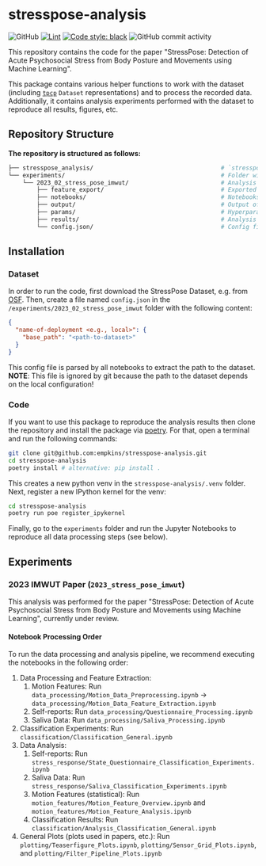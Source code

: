 # stresspose-analysis

![GitHub](https://img.shields.io/github/license/empkins/stresspose-analysis)
[![Lint](https://github.com/empkins/stresspose-analysis/actions/workflows/test-and-lint.yml/badge.svg)](https://github.com/empkins/stresspose-analysis/actions/workflows/test-and-lint.yml)
[![Code style: black](https://img.shields.io/badge/code%20style-black-000000.svg)](https://github.com/psf/black)
![GitHub commit activity](https://img.shields.io/github/commit-activity/m/empkins/stresspose-analysis)

This repository contains the code for the paper "StressPose: Detection of Acute Psychosocial Stress from Body 
Posture and Movements using Machine Learning".

This package contains various helper functions to work with the dataset 
(including [`tpcp`](https://github.com/mad-lab-fau/tpcp) `Dataset` representations) and to process the recorded data.
Additionally, it contains analysis experiments performed with the dataset to reproduce all results, figures, etc.


## Repository Structure

**The repository is structured as follows:**

```bash
├── stresspose_analysis/                                    # `stresspose-analysis` Python package with helper functions
└── experiments/                                            # Folder with conducted analysis experiments; each experiment has its own subfolder
    └── 2023_02_stress_pose_imwut/                          # Analysis for the 2023 IMWUT Paper (see below)
        ├── feature_export/                                 # Exported motion features
        ├── notebooks/                                      # Notebooks for data processing, data analysis, classification experiments, plotting, etc. in subfolders
        ├── output/                                         # Output of classification experiments (pickled models, input features, etc.)
        ├── params/                                         # Hyperparameter settings for classification experiments
        ├── results/                                        # Analysis results
        └── config.json/                                    # Config file containing location of dataset (ignored because path depend on local configurations)
```

## Installation
### Dataset
In order to run the code, first download the StressPose Dataset, e.g. from [OSF](https://osf.io/qvzdg/). 
Then, create a file named `config.json` in the `/experiments/2023_02_stress_pose_imwut` folder with the following 
content:
```json
{
  "name-of-deployment <e.g., local>": {
    "base_path": "<path-to-dataset>"
  }
}
```

This config file is parsed by all notebooks to extract the path to the dataset.   
**NOTE**: This file is ignored by git because the path to the dataset depends on the local configuration!

### Code
If you want to use this package to reproduce the analysis results then clone the repository and install the 
package via [poetry](https://python-poetry.org). For that, open a terminal and run the following commands:

```bash
git clone git@github.com:empkins/stresspose-analysis.git
cd stresspose-analysis
poetry install # alternative: pip install .
```

This creates a new python venv in the `stresspose-analysis/.venv` folder. Next, register a new IPython kernel for the 
venv:
```bash
cd stresspose-analysis
poetry run poe register_ipykernel
```

Finally, go to the `experiments` folder and run the Jupyter Notebooks to reproduce all data processing steps (see below).

## Experiments

### 2023 IMWUT Paper (`2023_stress_pose_imwut`)

This analysis was performed for the paper "StressPose: Detection of Acute Psychosocial Stress from Body Posture and 
Movements using Machine Learning", currently under review.

#### Notebook Processing Order
To run the data processing and analysis pipeline, we recommend executing the notebooks in the following order:
1. Data Processing and Feature Extraction:
   1. Motion Features: Run `data_processing/Motion_Data_Preprocessing.ipynb` -> `data_processing/Motion_Data_Feature_Extraction.ipynb`
   2. Self-reports: Run `data_processing/Questionnaire_Processing.ipynb`
   3. Saliva Data: Run `data_processing/Saliva_Processing.ipynb`
2. Classification Experiments: Run `classification/Classification_General.ipynb`
3. Data Analysis:
   1. Self-reports: Run `stress_response/State_Questionnaire_Classification_Experiments.ipynb`
   2. Saliva Data: Run `stress_response/Saliva_Classification_Experiments.ipynb`
   3. Motion Features (statistical): Run `motion_features/Motion_Feature_Overview.ipynb` and `motion_features/Motion_Feature_Analysis.ipynb`
   4. Classification Results: Run `classification/Analysis_Classification_General.ipynb`
4. General Plots (plots used in papers, etc.): Run `plotting/Teaserfigure_Plots.ipynb`, `plotting/Sensor_Grid_Plots.ipynb`, and `plotting/Filter_Pipeline_Plots.ipynb`
